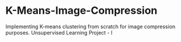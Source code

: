 # K-Means-Image-Compression
Implementing K-means clustering from scratch for image compression purposes. Unsupervised Learning Project - I
